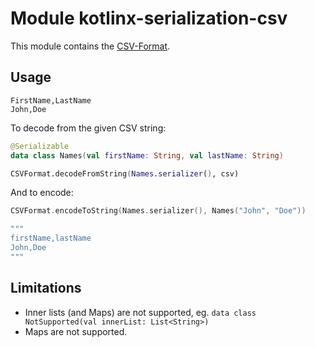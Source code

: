 # Module kotlinx-serialization-csv

This module contains the [CSV-Format](https://datatracker.ietf.org/doc/html/rfc4180).

## Usage

```
FirstName,LastName
John,Doe
```

To decode from the given CSV string:

```kotlin
@Serializable
data class Names(val firstName: String, val lastName: String)

CSVFormat.decodeFromString(Names.serializer(), csv)
```

And to encode:

```kotlin
CSVFormat.encodeToString(Names.serializer(), Names("John", "Doe"))

"""
firstName,lastName
John,Doe
"""
```

## Limitations

- Inner lists (and Maps) are not supported, eg. `data class NotSupported(val innerList: List<String>)`
- Maps are not supported.
